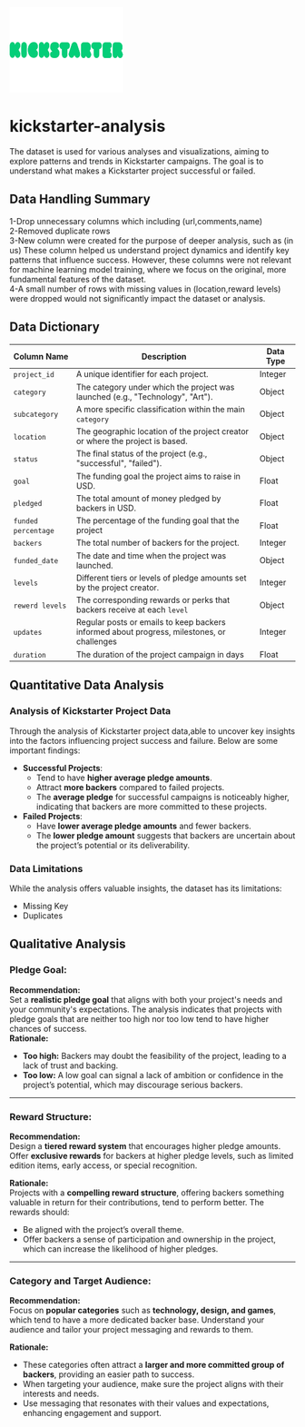 
<img src="Kickstarter-logo.jpg" width="200" height="150"/>

# kickstarter-analysis
The dataset is used for various analyses and visualizations, aiming to explore patterns and trends in Kickstarter campaigns. The goal is to understand what makes a Kickstarter project successful or failed.
## Data Handling Summary
1-Drop unnecessary columns which including (url,comments,name) <br>
2-Removed duplicate rows <br>
3-New column were created for the purpose of deeper analysis, such as (in us) These column helped us understand project dynamics and identify key patterns that influence success. However, these columns were not relevant for machine learning model training, where we focus on the original, more fundamental features of the dataset.<br>
4-A small number of rows with missing values in (location,reward levels) were dropped would not significantly impact the dataset or analysis.<br>
## Data Dictionary
| Column Name         | Description                                                       | Data Type    |
|---------------------|-------------------------------------------------------------------|--------------|
| `project_id`        | A unique identifier for each project.                             | Integer      |
| `category`          | The category under which the project was launched (e.g., "Technology", "Art"). | Object       |
| `subcategory`       | A more specific classification within the main `category`                             | Object      |
| `location  `        | The geographic location of the project creator or where the project is based.          | Object      |
| `status`            | The final status of the project (e.g., "successful", "failed").   | Object  |
| `goal`              | The funding goal the project aims to raise in USD.                             | Float      |
| `pledged`           | The total amount of money pledged by backers in USD.              | Float        |
| `funded percentage` | The percentage of the funding goal that the project                             | Float     |
| `backers`           | The total number of backers for the project.                      | Integer      |
| `funded_date`       | The date and time when the project was launched.                  | Object     |
| `levels`            | Different tiers or levels of pledge amounts set by the project creator.                         | Integer     |
| `rewerd levels` | The corresponding rewards or perks that backers receive at each `level` | Object      |
| `updates` | Regular posts or emails to keep backers informed about progress, milestones, or challenges | Integer        |
| `duration`        | The duration of the project campaign in days                           | Float      |
## Quantitative Data Analysis
### Analysis of Kickstarter Project Data
Through the analysis of Kickstarter project data,able to uncover key insights into the factors influencing project success and failure. Below are some important findings:
- **Successful Projects**:
  - Tend to have **higher average pledge amounts**.
  - Attract **more backers** compared to failed projects.
  - The **average pledge** for successful campaigns is noticeably higher, indicating that backers are more committed to these projects.
- **Failed Projects**:
  - Have **lower average pledge amounts** and fewer backers.
  - The **lower pledge amount** suggests that backers are uncertain about the project’s potential or its deliverability.
### Data Limitations
While the analysis offers valuable insights, the dataset has its limitations:
- Missing Key
- Duplicates 
## Qualitative Analysis
### Pledge Goal:
**Recommendation:**  
Set a **realistic pledge goal** that aligns with both your project's needs and your community's expectations. The analysis indicates that projects with pledge goals that are neither too high nor too low tend to have higher chances of success.<br>
**Rationale:**  

- **Too high:** Backers may doubt the feasibility of the project, leading to a lack of trust and backing.
- **Too low:** A low goal can signal a lack of ambition or confidence in the project’s potential, which may discourage serious backers.
---
### Reward Structure:
**Recommendation:**  
Design a **tiered reward system** that encourages higher pledge amounts. Offer **exclusive rewards** for backers at higher pledge levels, such as limited edition items, early access, or special recognition.<br>

**Rationale:**  
Projects with a **compelling reward structure**, offering backers something valuable in return for their contributions, tend to perform better. The rewards should:
- Be aligned with the project’s overall theme.
- Offer backers a sense of participation and ownership in the project, which can increase the likelihood of higher pledges.
---
### Category and Target Audience:
**Recommendation:**  
Focus on **popular categories** such as **technology, design, and games**, which tend to have a more dedicated backer base. Understand your audience and tailor your project messaging and rewards to them.<br>

**Rationale:**  
- These categories often attract a **larger and more committed group of backers**, providing an easier path to success.
- When targeting your audience, make sure the project aligns with their interests and needs.
- Use messaging that resonates with their values and expectations, enhancing engagement and support.

